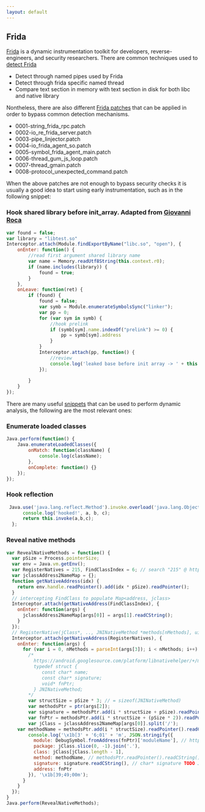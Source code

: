 ```yaml
---
layout: default
---
```


## Frida 

[Frida](https://frida.re/) is a dynamic instrumentation toolkit for developers, reverse-engineers, and security researchers. There are common techniques used to [detect Frida](https://github.com/darvincisec/DetectFrida)
* Detect through named pipes used by Frida
* Detect through frida specific named thread
* Compare text section in memory with text section in disk for both libc and native library

Nontheless, there are also different [Frida patches](https://github.com/AAAA-Project/Patchs/tree/master/strongR-frida/frida-core) that can be applied in order to bypass common detection mechanisms.

* 0001-string_frida_rpc.patch
* 0002-io_re_frida_server.patch
* 0003-pipe_linjector.patch
* 0004-io_frida_agent_so.patch
* 0005-symbol_frida_agent_main.patch
* 0006-thread_gum_js_loop.patch
* 0007-thread_gmain.patch
* 0008-protocol_unexpected_command.patch

When the above patches are not enough to bypass security checks it is usually a good idea to start using early instrumentation, such as in the following snippet:


### Hook shared library before init_array. Adapted from [Giovanni Roca](http://www.giovanni-rocca.com/giving-yourself-a-window-to-debug-a-shared-library-before-dt_init-with-frida-on-android/)

```js
var found = false;
var library = "libtest.so"
Interceptor.attach(Module.findExportByName("libc.so", "open"), {
    onEnter: function() {
        //read first argument shared library name
        var name = Memory.readUtf8String(this.context.r0);
        if (name.includes(library)) {
            found = true;
        }
    }, 
    onLeave: function(ret) {
        if (found) {
            found = false;
            var symb = Module.enumerateSymbolsSync("linker");
            var pp = 0;
            for (var sym in symb) {
                //hook prelink
                if (symb[sym].name.indexOf("prelink") >= 0) {
                    pp = symb[sym].address
                }
            }
            Interceptor.attach(pp, function() {
                //review
                console.log('leaked base before init array -> ' + this.context.r1.sub(0x34));
            });
            
        }            
    }
});
```

There are many useful [snippets](https://github.com/iddoeldor/frida-snippets) that can be used to perform dynamic analysis, the following are the most relevant ones:

### Enumerate loaded classes

```js
Java.perform(function() {
    Java.enumerateLoadedClasses({
        onMatch: function(className) {
            console.log(className);
        },
        onComplete: function() {}
    });
});
```

### Hook reflection

```js
 Java.use('java.lang.reflect.Method').invoke.overload('java.lang.Object', '[Ljava.lang.Object;', 'boolean').implementation = function(a,b,c) {
      console.log('hooked!', a, b, c);
      return this.invoke(a,b,c);
  };
```

### Reveal native methods

```js
var RevealNativeMethods = function() {
  var pSize = Process.pointerSize;
  var env = Java.vm.getEnv();
  var RegisterNatives = 215, FindClassIndex = 6; // search "215" @ https://docs.oracle.com/javase/8/docs/technotes/guides/jni/spec/functions.html
  var jclassAddress2NameMap = {};
  function getNativeAddress(idx) {
    return env.handle.readPointer().add(idx * pSize).readPointer();
  }
  // intercepting FindClass to populate Map<address, jclass>
  Interceptor.attach(getNativeAddress(FindClassIndex), {
    onEnter: function(args) {
      jclassAddress2NameMap[args[0]] = args[1].readCString();
    }
  });
  // RegisterNative(jClass*, .., JNINativeMethod *methods[nMethods], uint nMethods) // https://android.googlesource.com/platform/libnativehelper/+/master/include_jni/jni.h#977
  Interceptor.attach(getNativeAddress(RegisterNatives), {
    onEnter: function(args) {
      for (var i = 0, nMethods = parseInt(args[3]); i < nMethods; i++) {
        /*
          https://android.googlesource.com/platform/libnativehelper/+/master/include_jni/jni.h#129
          typedef struct {
             const char* name;
             const char* signature;
             void* fnPtr;
          } JNINativeMethod;
        */
        var structSize = pSize * 3; // = sizeof(JNINativeMethod)
        var methodsPtr = ptr(args[2]);
        var signature = methodsPtr.add(i * structSize + pSize).readPointer();
        var fnPtr = methodsPtr.add(i * structSize + (pSize * 2)).readPointer(); // void* fnPtr
        var jClass = jclassAddress2NameMap[args[0]].split('/');
	var methodName = methodsPtr.add(i * structSize).readPointer().readCString();
        console.log('\x1b[3' + '6;01' + 'm', JSON.stringify({
          module: DebugSymbol.fromAddress(fnPtr)['moduleName'], // https://www.frida.re/docs/javascript-api/#debugsymbol
          package: jClass.slice(0, -1).join('.'),
          class: jClass[jClass.length - 1],
          method: methodName, // methodsPtr.readPointer().readCString(), // char* name
          signature: signature.readCString(), // char* signature TODO Java bytecode signature parser { Z: 'boolean', B: 'byte', C: 'char', S: 'short', I: 'int', J: 'long', F: 'float', D: 'double', L: 'fully-qualified-class;', '[': 'array' } https://github.com/skylot/jadx/blob/master/jadx-core/src/main/java/jadx/core/dex/nodes/parser/SignatureParser.java
          address: fnPtr
        }), '\x1b[39;49;00m');
      }
    }
  });
}
Java.perform(RevealNativeMethods);
```
